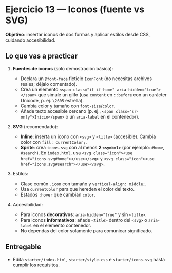 # Ejercicio 13 — Iconos (fuente vs SVG)

**Objetivo**: insertar iconos de dos formas y aplicar estilos desde CSS, cuidando accesibilidad.

## Lo que vas a practicar

1. **Fuentes de iconos** (solo demostración básica):

   - Declara un `@font-face` ficticio `IconFont` (no necesitas archivos reales; déjalo comentado).
   - Crea un elemento `<span class="if if-home" aria-hidden="true"></span>` que simule un glifo (usa `content` en `::before` con un carácter Unicode, p. ej. `\2605` estrella).
   - Cambia color y tamaño con `font-size`/`color`.
   - Añade texto accesible cercano (p. ej., `<span class="sr-only">Inicio</span>` o un `aria-label` en el contenedor).

2. **SVG** (recomendado):

   - **Inline**: inserta un icono con `<svg>` y `<title>` (accesible). Cambia color con `fill: currentColor;`.
   - **Sprite**: crea `icons.svg` con al menos **2 `<symbol>`** (por ejemplo: `#home`, `#search`). En `index.html`, usa `<svg class="icon"><use href="icons.svg#home"></use></svg>` y `<svg class="icon"><use href="icons.svg#search"></use></svg>`.

3. Estilos:

   - Clase común `.icon` con tamaño y `vertical-align: middle;`.
   - Usa `currentColor` para que hereden el color del texto.
   - Estados `:hover` que cambian `color`.

4. Accesibilidad:
   - Para iconos **decorativos**: `aria-hidden="true"` y sin `<title>`.
   - Para iconos **informativos**: añade `<title>` dentro del `<svg>` o `aria-label` en el elemento contenedor.
   - No dependas del color solamente para comunicar significado.

## Entregable

- Edita `starter/index.html`, `starter/style.css` e `starter/icons.svg` hasta cumplir los requisitos.
